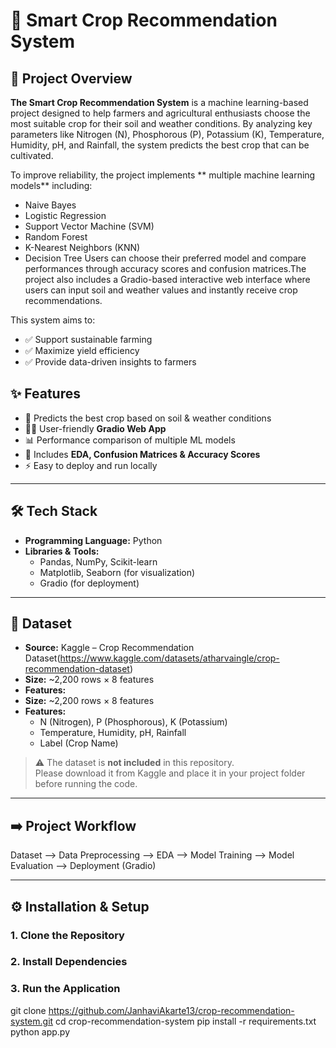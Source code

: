 # 🌿 Smart Crop Recommendation System   <!-- H1 -->

## 📌 Project Overview                  <!-- H2 -->

**The Smart Crop Recommendation System** is a machine learning-based project designed to help farmers and agricultural enthusiasts choose the most suitable crop for their soil and weather conditions. By analyzing key parameters like Nitrogen (N), Phosphorous (P), Potassium (K), Temperature, Humidity, pH, and Rainfall, the system predicts the best crop that can be cultivated.

To improve reliability, the project implements ** multiple machine learning models** including:
  - Naive Bayes
  - Logistic Regression
  - Support Vector Machine (SVM)
  - Random Forest
  - K-Nearest Neighbors (KNN)
  - Decision Tree
Users can choose their preferred model and compare performances through accuracy scores and confusion matrices.The project also includes a Gradio-based interactive web interface where users can input soil and weather values and instantly receive crop recommendations.

This system aims to:  
- ✅ Support sustainable farming  
- ✅ Maximize yield efficiency  
- ✅ Provide data-driven insights to farmers  


## ✨ Features  
- 🌱 Predicts the best crop based on soil & weather conditions  
- 🧑‍🌾 User-friendly **Gradio Web App**  
- 📊 Performance comparison of multiple ML models  
- 🔎 Includes **EDA, Confusion Matrices & Accuracy Scores**  
- ⚡ Easy to deploy and run locally  

---

## 🛠 Tech Stack  
- **Programming Language:** Python  
- **Libraries & Tools:**  
  - Pandas, NumPy, Scikit-learn  
  - Matplotlib, Seaborn (for visualization)  
  - Gradio (for deployment)  

---

## 📂 Dataset  
- **Source:** Kaggle – Crop Recommendation Dataset(https://www.kaggle.com/datasets/atharvaingle/crop-recommendation-dataset)  
- **Size:** ~2,200 rows × 8 features  
- **Features:**  
- **Size:** ~2,200 rows × 8 features  
- **Features:**  
  - N (Nitrogen), P (Phosphorous), K (Potassium)  
  - Temperature, Humidity, pH, Rainfall  
  - Label (Crop Name)  

> ⚠️ The dataset is **not included** in this repository.  
> Please download it from Kaggle and place it in your project folder before running the code.  

---


## ➡️ Project Workflow

Dataset --> Data Preprocessing --> EDA --> Model Training --> Model Evaluation --> Deployment (Gradio)

---

## ⚙️ Installation & Setup

### 1. Clone the Repository

### 2. Install Dependencies

### 3. Run the Application

git clone https://github.com/JanhaviAkarte13/crop-recommendation-system.git
cd crop-recommendation-system
pip install -r requirements.txt
python app.py











